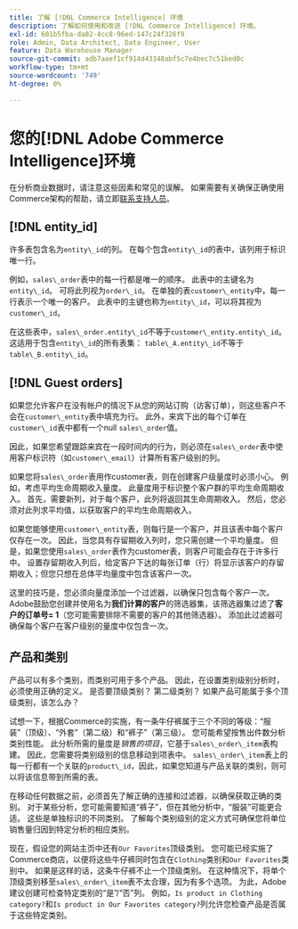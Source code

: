 ```yaml
---
title: 了解 [!DNL Commerce Intelligence] 环境
description: 了解如何使用和改进 [!DNL Commerce Intelligence] 环境。
exl-id: 601b5fba-da02-4cc8-96ed-147c24f326f9
role: Admin, Data Architect, Data Engineer, User
feature: Data Warehouse Manager
source-git-commit: adb7aaef1cf914d43348abf5c7e4bec7c51bed0c
workflow-type: tm+mt
source-wordcount: '749'
ht-degree: 0%

---
```


# 您的[!DNL Adobe Commerce Intelligence]环境

在分析商业数据时，请注意这些因素和常见的误解。 如果需要有关确保正确使用Commerce架构的帮助，请立即[联系支持人员](https://experienceleague.adobe.com/docs/commerce-knowledge-base/kb/troubleshooting/miscellaneous/mbi-service-policies.html?lang=zh-Hans)。

## [!DNL entity\_id]

许多表包含名为`entity\_id`的列。 在每个包含`entity\_id`的表中，该列用于标识唯一行。

例如，`sales\_order`表中的每一行都是唯一的顺序。 此表中的主键名为`entity\_id`。 可将此列视为`order\_id`。 在单独的表`customer\_entity`中，每一行表示一个唯一的客户。 此表中的主键也称为`entity\_id`，可以将其视为`customer\_id`。

在这些表中，`sales\_order.entity\_id`不等于`customer\_entity.entity\_id`。 这适用于包含`entity\_id`的所有表集： `table\_A.entity\_id`不等于`table\_B.entity\_id`。

## [!DNL Guest orders]

如果您允许客户在没有帐户的情况下从您的网站订购（访客订单），则这些客户不会在`customer\_entity`表中填充为行。 此外，来宾下出的每个订单在`customer\_id`表中都有一个null `sales\_order`值。

因此，如果您希望跟踪来宾在一段时间内的行为，则必须在`sales\_order`表中使用客户标识符（如`customer\_email`）计算所有客户级别的列。

如果您将`sales\_order`表用作customer表，则在创建客户级量度时必须小心。 例如，考虑平均生命周期收入量度。 此量度用于标识整个客户群的平均生命周期收入。 首先，需要新列，对于每个客户，此列将返回其生命周期收入。 然后，您必须对此列求平均值，以获取客户的平均生命周期收入。

如果您能够使用`customer\_entity`表，则每行是一个客户，并且该表中每个客户仅存在一次。 因此，当您具有存留期收入列时，您只需创建一个平均量度。 但是，如果您使用`sales\_order`表作为customer表，则客户可能会存在于许多行中。 设置存留期收入列后，给定客户下达的每张订单（行）将显示该客户的存留期收入；但您只想在总体平均量度中包含该客户一次。

这里的技巧是，您必须向量度添加一个过滤器，以确保只包含每个客户一次。 Adobe鼓励您创建并使用名为&#x200B;**我们计算的客户**&#x200B;的筛选器集，该筛选器集过滤了&#x200B;**客户的订单号= 1**（您可能需要排除不需要的客户的其他筛选器）。 添加此过滤器可确保每个客户在客户级别的量度中仅包含一次。

## 产品和类别

产品可以有多个类别，而类别可用于多个产品。 因此，在设置类别级别分析时，必须使用正确的定义。 是否要顶级类别？ 第二级类别？ 如果产品可能属于多个顶级类别，该怎么办？

试想一下，根据Commerce的实施，有一条牛仔裤属于三个不同的等级：“服装”（顶级）、“外套”（第二级）和“裤子”（第三级）。 您可能希望按售出件数分析类别性能。 此分析所需的量度是&#x200B;_销售的项目_，它基于`sales\_order\_item`表构建。 因此，您需要将类别级别的信息移动到项表中。 `sales\_order\_item`表上的每一行都有一个关联的`product\_id`，因此，如果您知道与产品关联的类别，则可以将该信息带到所需的表。

在移动任何数据之前，必须首先了解正确的连接和过滤器，以确保获取正确的类别。 对于某些分析，您可能需要知道“裤子”，但在其他分析中，“服装”可能更合适。 这些是单独标识的不同类别。 了解每个类别级别的定义方式可确保您将单位销售量归因到特定分析的相应类别。

现在，假设您的网站主页中还有`Our Favorites`顶级类别。 您可能已经实施了Commerce商店，以便将这些牛仔裤同时包含在`Clothing`类别和`Our Favorites`类别中。 如果是这样的话，这条牛仔裤不止一个顶级类别。 在这种情况下，将单个顶级类别移至`sales\_order\_item`表不太合理，因为有多个选项。 为此，Adobe建议创建可检查特定类别的“是”/“否”列。 例如，`Is product in Clothing category?`和`Is product in Our Favorites category?`列允许您检查产品是否属于这些特定类别。
